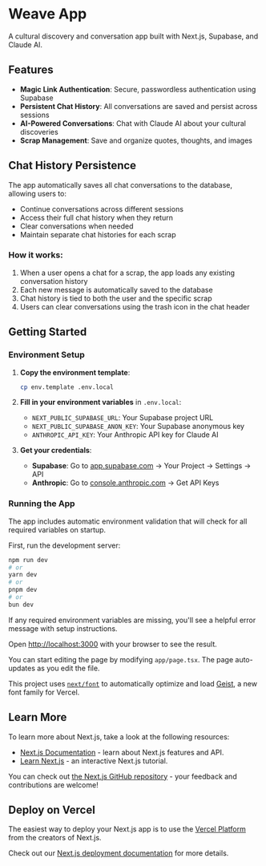 # Weave App

A cultural discovery and conversation app built with Next.js, Supabase, and Claude AI.

## Features

- **Magic Link Authentication**: Secure, passwordless authentication using Supabase
- **Persistent Chat History**: All conversations are saved and persist across sessions
- **AI-Powered Conversations**: Chat with Claude AI about your cultural discoveries
- **Scrap Management**: Save and organize quotes, thoughts, and images

## Chat History Persistence

The app automatically saves all chat conversations to the database, allowing users to:
- Continue conversations across different sessions
- Access their full chat history when they return
- Clear conversations when needed
- Maintain separate chat histories for each scrap

### How it works:
1. When a user opens a chat for a scrap, the app loads any existing conversation history
2. Each new message is automatically saved to the database
3. Chat history is tied to both the user and the specific scrap
4. Users can clear conversations using the trash icon in the chat header

## Getting Started

### Environment Setup

1. **Copy the environment template**:
   ```bash
   cp env.template .env.local
   ```

2. **Fill in your environment variables** in `.env.local`:
   - `NEXT_PUBLIC_SUPABASE_URL`: Your Supabase project URL
   - `NEXT_PUBLIC_SUPABASE_ANON_KEY`: Your Supabase anonymous key
   - `ANTHROPIC_API_KEY`: Your Anthropic API key for Claude AI

3. **Get your credentials**:
   - **Supabase**: Go to [app.supabase.com](https://app.supabase.com) → Your Project → Settings → API
   - **Anthropic**: Go to [console.anthropic.com](https://console.anthropic.com) → Get API Keys

### Running the App

The app includes automatic environment validation that will check for all required variables on startup.

First, run the development server:

```bash
npm run dev
# or
yarn dev
# or
pnpm dev
# or
bun dev
```

If any required environment variables are missing, you'll see a helpful error message with setup instructions.

Open [http://localhost:3000](http://localhost:3000) with your browser to see the result.

You can start editing the page by modifying `app/page.tsx`. The page auto-updates as you edit the file.

This project uses [`next/font`](https://nextjs.org/docs/app/building-your-application/optimizing/fonts) to automatically optimize and load [Geist](https://vercel.com/font), a new font family for Vercel.

## Learn More

To learn more about Next.js, take a look at the following resources:

- [Next.js Documentation](https://nextjs.org/docs) - learn about Next.js features and API.
- [Learn Next.js](https://nextjs.org/learn) - an interactive Next.js tutorial.

You can check out [the Next.js GitHub repository](https://github.com/vercel/next.js) - your feedback and contributions are welcome!

## Deploy on Vercel

The easiest way to deploy your Next.js app is to use the [Vercel Platform](https://vercel.com/new?utm_medium=default-template&filter=next.js&utm_source=create-next-app&utm_campaign=create-next-app-readme) from the creators of Next.js.

Check out our [Next.js deployment documentation](https://nextjs.org/docs/app/building-your-application/deploying) for more details.
